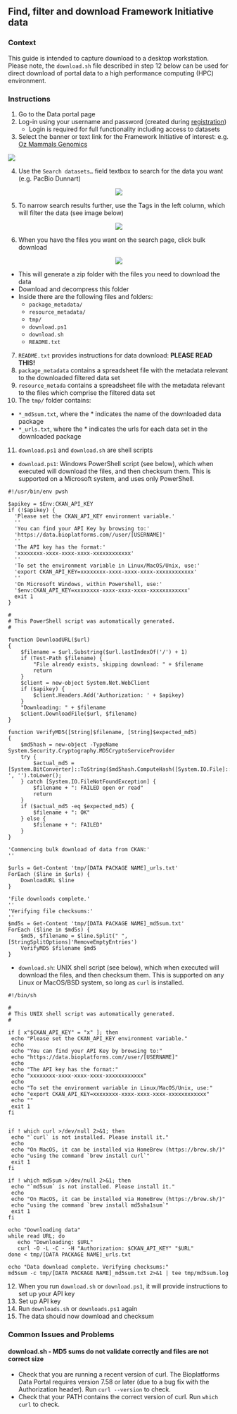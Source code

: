 ## **Find, filter and download Framework Initiative data**

### Context

This guide is intended to capture download to a desktop workstation. Please note, the `download.sh` file described in step 12 below can be used for direct download of portal data to a high performance computing (HPC) environment.

### Instructions

1. Go to the Data portal page
2. Log-in using your username and password (created during [registration](registration_login.md))
     - Login is required for full functionality including access to datasets
3. Select the banner or text link for the Framework Initiative of interest: e.g. [Oz Mammals Genomics](https://ozmammalsgenomics.com/)

![](/omg_banner.png)

4. Use the `Search datasets…` field  textbox to search for the data you want (e.g. PacBio Dunnart)

<p align="center">
<img src="omg_search.png">
</p>

5. To narrow search results further, use the Tags in the left column, which will filter the data (see image below)

<p align="center">
<img src="omg_tags.png">
</p>
     
6. When you have the files you want on the search page, click bulk download

<p align="center">
<img src="omg_download.png">
</p>
     
   - This will generate a zip folder with the files you need to download the data
   - Download and decompress this folder
   - Inside there are the following files and folders:
       - `package_metadata/`
       - `resource_metadata/`
       - `tmp/`
       - `download.ps1`
       - `download.sh`
       - `README.txt`

7. `README.txt` provides instructions for data download: **PLEASE READ THIS!**
8. `package_metadata` contains a spreadsheet file with the metadata relevant to the downloaded filtered data set
9. `resource_metada` contains a spreadsheet file with the metadata relevant to the files which comprise the filtered data set
10. The `tmp/` folder contains:

- `*_md5sum.txt`, where the * indicates the name of the downloaded data package
- `*_urls.txt`, where the * indicates the urls for each data set in the downloaded package

11. `download.ps1` and `download.sh` are shell scripts 
   
- `download.ps1`: Windows PowerShell script (see below), which when executed will download the files, and then checksum them. This is supported on a Microsoft system, and uses only PowerShell.

```
#!/usr/bin/env pwsh

$apikey = $Env:CKAN_API_KEY
if (!$apikey) {
  'Please set the CKAN_API_KEY environment variable.'
  ''
  'You can find your API Key by browsing to:'
  'https://data.bioplatforms.com//user/[USERNAME]'
  ''
  'The API key has the format:'
  'xxxxxxxx-xxxx-xxxx-xxxx-xxxxxxxxxxxx'
  ''
  'To set the environment variable in Linux/MacOS/Unix, use:'
  'export CKAN_API_KEY=xxxxxxxx-xxxx-xxxx-xxxx-xxxxxxxxxxxx'
  ''
  'On Microsoft Windows, within Powershell, use:'
  '$env:CKAN_API_KEY=xxxxxxxx-xxxx-xxxx-xxxx-xxxxxxxxxxxx'
  exit 1
}

#
# This PowerShell script was automatically generated.
#

function DownloadURL($url)
{
    $filename = $url.Substring($url.lastIndexOf('/') + 1)
    if (Test-Path $filename) {
        "File already exists, skipping download: " + $filename
        return
    }
    $client = new-object System.Net.WebClient
    if ($apikey) {
        $client.Headers.Add('Authorization: ' + $apikey)
    }
    "Downloading: " + $filename
    $client.DownloadFile($url, $filename)
}

function VerifyMD5([String]$filename, [String]$expected_md5)
{
    $md5hash = new-object -TypeName System.Security.Cryptography.MD5CryptoServiceProvider
    try {
        $actual_md5 = [System.BitConverter]::ToString($md5hash.ComputeHash([System.IO.File]::ReadAllBytes($filename))).Replace('-', '').toLower();
    } catch [System.IO.FileNotFoundException] {
        $filename + ": FAILED open or read"
        return
    }
    if ($actual_md5 -eq $expected_md5) {
        $filename + ": OK"
    } else {
        $filename + ": FAILED"
    }
}

'Commencing bulk download of data from CKAN:'
''

$urls = Get-Content 'tmp/[DATA PACKAGE NAME]_urls.txt'
ForEach ($line in $urls) {
    DownloadURL $line
}

'File downloads complete.'
''
'Verifying file checksums:'
''
$md5s = Get-Content 'tmp/[DATA PACKAGE NAME]_md5sum.txt'
ForEach ($line in $md5s) {
    $md5, $filename = $line.Split(" ",[StringSplitOptions]'RemoveEmptyEntries')
    VerifyMD5 $filename $md5
}
```

   - `download.sh`: UNIX shell script (see below), which when executed will download the files, and then checksum them. This is supported on any Linux or MacOS/BSD system, so long as `curl` is installed.
 
 ```
#!/bin/sh

#
# This UNIX shell script was automatically generated.
#

if [ x"$CKAN_API_KEY" = "x" ]; then
  echo "Please set the CKAN_API_KEY environment variable."
  echo
  echo "You can find your API Key by browsing to:"
  echo "https://data.bioplatforms.com//user/[USERNAME]"
  echo
  echo "The API key has the format:"
  echo "xxxxxxxx-xxxx-xxxx-xxxx-xxxxxxxxxxxx"
  echo
  echo "To set the environment variable in Linux/MacOS/Unix, use:"
  echo "export CKAN_API_KEY=xxxxxxxx-xxxx-xxxx-xxxx-xxxxxxxxxxxx"
  echo ""
  exit 1
fi


if ! which curl >/dev/null 2>&1; then
  echo "`curl` is not installed. Please install it."
  echo
  echo "On MacOS, it can be installed via HomeBrew (https://brew.sh/)"
  echo "using the command `brew install curl`"
  exit 1
fi

if ! which md5sum >/dev/null 2>&1; then
  echo "`md5sum` is not installed. Please install it."
  echo
  echo "On MacOS, it can be installed via HomeBrew (https://brew.sh/)"
  echo "using the command `brew install md5sha1sum`"
  exit 1
fi

echo "Downloading data"
while read URL; do
    echo "Downloading: $URL"
    curl -O -L -C - -H "Authorization: $CKAN_API_KEY" "$URL"
done < tmp/[DATA PACKAGE NAME]_urls.txt

echo "Data download complete. Verifying checksums:"
md5sum -c tmp/[DATA PACKAGE NAME]_md5sum.txt 2>&1 | tee tmp/md5sum.log
```

12. When you run `download.sh` or `download.ps1`, it will provide instructions to set up your API key
13. Set up API key
14. Run `downloads.sh` or `downloads.ps1` again
15. The data should now download and checksum

### Common Issues and Problems

#### download.sh - MD5 sums do not validate correctly and files are not correct size

* Check that you are running a recent version of curl.   The Bioplatforms Data Portal requires version 7.58 or later
  (due to a bug fix with the Authorization header).  Run `curl --version` to check.
* Check that your PATH contains the correct version of curl.  Run `which curl` to check.
